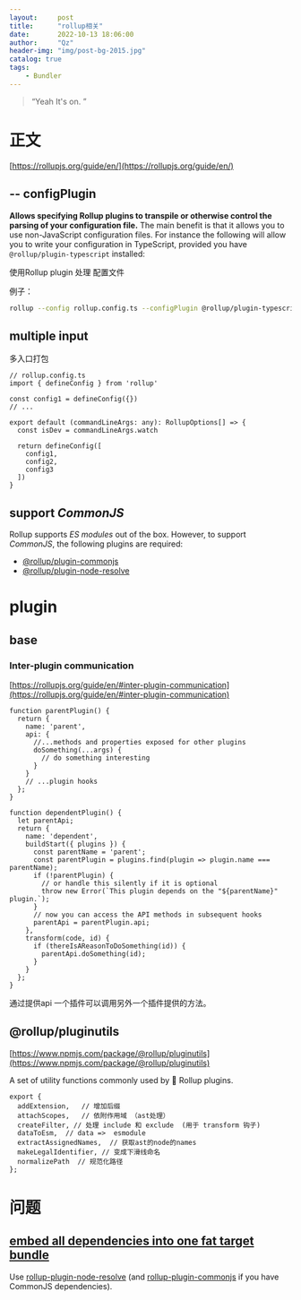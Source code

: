 ```yaml
---
layout:     post
title:      "rollup相关"
date:       2022-10-13 18:06:00
author:     "Qz"
header-img: "img/post-bg-2015.jpg"
catalog: true
tags:
    - Bundler
---
```


> “Yeah It's on. ”

# 正文

[https://rollupjs.org/guide/en/](https://rollupjs.org/guide/en/)







##  -- configPlugin

**Allows specifying Rollup plugins to transpile or otherwise control the parsing of your configuration file.** The main benefit is that it allows you to use non-JavaScript configuration files. For instance the following will allow you to write your configuration in TypeScript, provided you have `@rollup/plugin-typescript` installed:

使用Rollup plugin 处理 配置文件

例子：

```bash
rollup --config rollup.config.ts --configPlugin @rollup/plugin-typescript
```







## multiple input

多入口打包

```tsx
// rollup.config.ts
import { defineConfig } from 'rollup'

const config1 = defineConfig({})
// ...

export default (commandLineArgs: any): RollupOptions[] => {
  const isDev = commandLineArgs.watch

  return defineConfig([
    config1,
    config2,
    config3
  ])
}
```





## support *CommonJS*

Rollup supports *ES modules* out of the box. However, to support *CommonJS*, the following plugins are required:

- [@rollup/plugin-commonjs](https://github.com/rollup/plugins/tree/master/packages/commonjs)
- [@rollup/plugin-node-resolve](https://github.com/rollup/plugins/tree/master/packages/node-resolve)







# plugin 



## base 



### Inter-plugin communication

[https://rollupjs.org/guide/en/#inter-plugin-communication](https://rollupjs.org/guide/en/#inter-plugin-communication)

```tsx
function parentPlugin() {
  return {
    name: 'parent',
    api: {
      //...methods and properties exposed for other plugins
      doSomething(...args) {
        // do something interesting
      }
    }
    // ...plugin hooks
  };
}

function dependentPlugin() {
  let parentApi;
  return {
    name: 'dependent',
    buildStart({ plugins }) {
      const parentName = 'parent';
      const parentPlugin = plugins.find(plugin => plugin.name === parentName);
      if (!parentPlugin) {
        // or handle this silently if it is optional
        throw new Error(`This plugin depends on the "${parentName}" plugin.`);
      }
      // now you can access the API methods in subsequent hooks
      parentApi = parentPlugin.api;
    },
    transform(code, id) {
      if (thereIsAReasonToDoSomething(id)) {
        parentApi.doSomething(id);
      }
    }
  };
}
```

通过提供api 一个插件可以调用另外一个插件提供的方法。





## @rollup/pluginutils

[https://www.npmjs.com/package/@rollup/pluginutils](https://www.npmjs.com/package/@rollup/pluginutils)

A set of utility functions commonly used by 🍣 Rollup plugins.

```tsx
export {
  addExtension,   // 增加后缀
  attachScopes,   // 依附作用域 （ast处理）
  createFilter, // 处理 include 和 exclude  (用于 transform 钩子)
  dataToEsm,  // data =>  esmodule
  extractAssignedNames,  // 获取ast的node的names
  makeLegalIdentifier, // 变成下滑线命名
  normalizePath  // 规范化路径
};
```







# 问题



## [embed all dependencies into one fat target bundle](https://stackoverflow.com/questions/52125190/how-to-embed-all-dependencies-into-one-fat-target-bundle-with-rollup-js)

Use [rollup-plugin-node-resolve](https://github.com/rollup/plugins/tree/master/packages/node-resolve) (and [rollup-plugin-commonjs](https://github.com/rollup/plugins/tree/master/packages/commonjs) if you have CommonJS dependencies).
